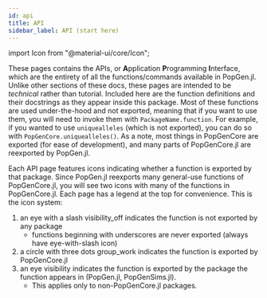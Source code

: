 ```yaml
---
id: api
title: API
sidebar_label: API (start here)
---
```

import Icon from "@material-ui/core/Icon";

These pages contains the APIs, or **A**pplication **P**rogramming **I**nterface, which are the entirety of all the functions/commands available in PopGen.jl. Unlike other sections of these docs, these pages are intended to be *technical* rather than tutorial. Included here are the function definitions and their docstrings as they appear inside this package. Most of these functions are used under-the-hood and not exported, meaning that if you want to use them, you will need to invoke them with `PackageName.function`. For example, if you wanted to use `uniquealleles` (which is not exported), you can do so with `PopGenCore.uniquealleles()`. As a note, most things in PopGenCore are exported (for ease of development), and many parts of PopGenCore.jl are reexported by PopGen.jl.

Each API page features icons indicating whether a function is exported by that package. Since PopGen.jl reexports
many general-use functions of PopGenCore.jl, you will see two icons with many of the functions in PopGenCore.jl.
Each page has a legend at the top for convenience. This is the icon system:
1. an eye with a slash <Icon>visibility_off</Icon> indicates the function is not exported by any package
    - functions beginning with underscores are never exported (always have eye-with-slash icon)
3. a circle with three dots <Icon>group_work</Icon> indicates the function is exported by PopGenCore.jl
4. an eye <Icon>visibility</Icon> indicates the function is exported by the package the function appears in (PopGen.jl, PopGenSims.jl). 
    - This applies only to non-PopGenCore.jl packages. 

